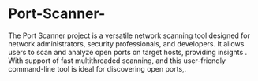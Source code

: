 # Port-Scanner-
The Port Scanner project is a versatile network scanning tool designed for network administrators, security professionals, and developers. It allows users to scan and analyze open ports on target hosts, providing insights . With support of fast multithreaded scanning, and this user-friendly command-line tool is ideal for discovering open ports,.
